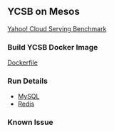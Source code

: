 ## YCSB on Mesos 

[Yahoo! Cloud Serving Benchmark](https://github.com/brianfrankcooper/YCSB)


### Build YCSB Docker Image 

[Dockerfile](Dockerfile)

### Run Details


* [MySQL](marathon/mysql/README_mysql.md) 
* [Redis](marathon/redis/README_redis.md)

### Known Issue


